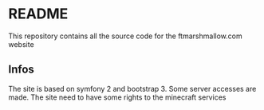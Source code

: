 # README #
This repository contains all the source code for the ftmarshmallow.com website


## Infos ##

The site is based on symfony 2 and bootstrap 3. Some server accesses are made. The site need to have some rights to the minecraft services
